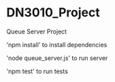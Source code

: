 # DN3010_Project
Queue Server Project

'npm install' to install dependencies

'node queue_server.js' to run server

'npm test' to run tests
